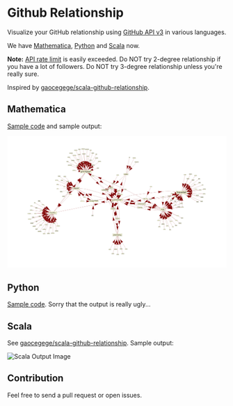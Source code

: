 # Github Relationship

Visualize your GitHub relationship using [GitHub API v3](https://developer.github.com/v3/) in various languages.

We have [Mathematica](#mathematica), [Python](#python) and [Scala](#scala) now.

**Note:** [API rate limit](https://developer.github.com/v3/#abuse-rate-limits) is easily exceeded. Do NOT try 2-degree relationship if you have a lot of followers. Do NOT try 3-degree relationship unless you're really sure.

Inspired by [gaocegege/scala-github-relationship](https://github.com/gaocegege/scala-github-relationship).

## Mathematica

[Sample code](github-relationship.nb) and sample output:

![Mathematica Output Image](d2-mathematica.png)

## Python

[Sample code](github-relationship.py). Sorry that the output is really ugly...

## Scala

See [gaocegege/scala-github-relationship](https://github.com/gaocegege/scala-github-relationship). Sample output:

![Scala Output Image](http://gaocegege.com/scala-github-relationship/example.png)

## Contribution

Feel free to send a pull request or open issues.
